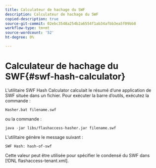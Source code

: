 ```yaml
---
title: Calculateur de hachage du SWF
description: Calculateur de hachage du SWF
copied-description: true
source-git-commit: 02ebc3548a254b2a6554f1ab34afbb3ea5f09bb8
workflow-type: tm+mt
source-wordcount: '52'
ht-degree: 0%

---
```


# Calculateur de hachage du SWF{#swf-hash-calculator}

L’utilitaire SWF Hash Calculator calculait le résumé d’une application de SWF située dans un fichier. Pour exécuter la barre d’outils, exécutez la commande :

```
Hasher.bat filename.swf
```

ou la commande :

```
java -jar libs/flashaccess-hasher.jar filename.swf
```

L’utilitaire génère le message suivant :

```
SWF Hash: hash-of-swf
```

Cette valeur peut être utilisée pour spécifier le condensé du SWF dans [!DNL flashaccess-tenant.xml].
